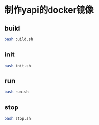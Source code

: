 # 制作yapi的docker镜像

## build
``` bash
bash build.sh
```

## init
``` bash
bash init.sh
```

## run
``` bash
bash run.sh
```

## stop
``` bash
bash stop.sh
```

